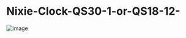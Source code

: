 # Nixie-Clock-QS30-1-or-QS18-12-

![image](https://user-images.githubusercontent.com/115007168/194023639-47b12196-5b75-4c5d-acf4-a89ef0de3c3d.png)

